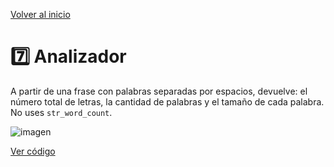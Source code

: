[Volver al inicio](https://github.com/LoganNDE/Ejercicios-PHP/tree/main/2-Ejercicios/#readme)
# 7️⃣ Analizador

A partir de una frase con palabras separadas por espacios, devuelve: el número total de letras, la cantidad de palabras y el tamaño de cada palabra. No uses `str_word_count`.

![imagen](https://github.com/user-attachments/assets/f46102b5-b907-4b92-8619-0a7da3d16940)

[Ver código](https://github.com/LoganNDE/Ejercicios-PHP/tree/main/2-Ejercicios/Analizador/analizador.php)
